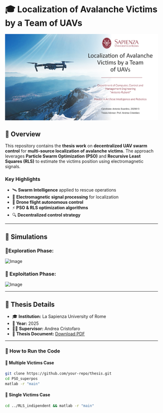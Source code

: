 # 🎓 Localization of Avalanche Victims by a Team of UAVs 

![Thesis Cover](LaTeX/images/page_1_presentation.png)  

## 📌 Overview  

This repository contains the **thesis work** on **decentralized UAV swarm control** for **multi-source localization of avalanche victims**. The approach leverages **Particle Swarm Optimization (PSO)** and **Recursive Least Squares (RLS)** to estimate the victims position using electromagnetic signals.  

### **Key Highlights**  
- 🛰 **Swarm Intelligence** applied to rescue operations  
- 📡 **Electromagnetic signal processing** for localization
- 🚁 **Drone flight autonomous control**
- ⚡ **PSO & RLS optimization algorithms**  
- 🔍 **Decentralized control strategy**  

---

## 🎥 Simulations  
  
### 🔹Exploration Phase:
   
![Image](https://github.com/user-attachments/assets/4f190024-e154-4686-b21d-f65195cb535e)

### 🔹 Exploitation Phase:
  
![Image](https://github.com/user-attachments/assets/34bb7520-8d7b-4b9c-a174-8f00fb396277)

---

## 📜 Thesis Details  

- 🎓 **Institution:** La Sapienza University of Rome  
- 📅 **Year:** 2025  
- 👨‍🏫 **Supervisor:** Andrea Cristofaro 
- 📄 **Thesis Document:** [Download PDF](LaTeX/main.pdf)  

---

### **📌 How to Run the Code**  

#### 👤 Multiple Victims Case  
```bash
git clone https://github.com/your-repo/thesis.git
cd PSO_superpos
matlab -r "main"
  ```

#### 👥 Single Victims Case 
```bash
cd ../RLS_indipendent && matlab -r "main"
  ```
